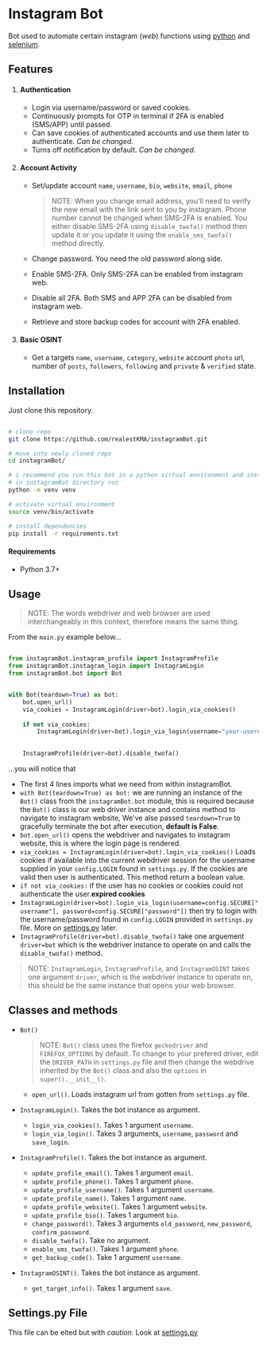 # Instagram Bot

Bot used to automate certain instagram (_web_) functions using [python](https://www.python.org/) and [selenium](https://www.selenium.dev/).

## Features
1.  #### Authentication
    - Login via username/password or saved cookies.
    - Continuously prompts for OTP in terminal if 2FA is enabled (SMS/APP) until passed.
    - Can save cookies of authenticated accounts and use them later to authenticate. *Can be changed.*
    - Turns off notification by default. *Can be changed.*

2.  #### Account Activity
    - Set/update account `name`, `username`, `bio`, `website`, `email`, `phone`
        >NOTE: When you change email address, you'll need to verify the new email with the link sent to you by instagram. Phone number cannot be changed when SMS-2FA is enabled. You either disable SMS-2FA using `disable_twofa()` method then update it or you update it using the `enable_sms_twofa()` method directly.

    - Change password. You need the old password along side.
    - Enable SMS-2FA. Only SMS-2FA can be enabled from instagram web.
    - Disable all 2FA. Both SMS and APP 2FA can be disabled from instagram web.
    - Retrieve and store backup codes for account with 2FA enabled.

3.  #### Basic OSINT
    - Get a targets `name`, `username`, `category`, `website` account `photo` url, number of `posts`, `followers`, `following` and `private` & `verified` state.


## Installation
Just clone this repository.

```bash

# clone repo
git clone https://github.com/realestKMA/instagramBot.git

# move into newly cloned repo
cd instagramBot/

# i recommend you run this bot in a python virtual environment and install all dependencies.
# in instagramBot directory run
python -m venv venv

# activate virtual environment
source venv/bin/activate

# install dependencies
pip install -r requirements.txt
```

#### Requirements
- Python 3.7+


## Usage
>NOTE: The words webdriver and web browser are used interchangeably in this context, therefore means the same thing.

From the `main.py` example below...

```python

from instagramBot.instagram_profile import InstagramProfile
from instagramBot.instagram_login import InstagramLogin
from instagramBot.bot import Bot


with Bot(teardown=True) as bot:
    bot.open_url()
    via_cookies = InstagramLogin(driver=bot).login_via_cookies()
    
    if not via_cookies:
        InstagramLogin(driver=bot).login_via_login(username="your-username", password="your-password")

    
    InstagramProfile(driver=bot).disable_twofa()
```

...you will notice that

- The first 4 lines imports what we need from within instagramBot. 
- `with Bot(teardown=True) as bot:` we are running an instance of the `Bot()` class from the `instagramBot.bot` module, this is required because the `Bot()` class is our web driver instance and contains method to navigate to instagram website, We've alse passed `teardown=True` to gracefully terminate the bot after execution, **default is False**.
- `bot.open_url()` opens the webdriver and navigates to instagram website, this is where the login page is rendered.
- `via_cookies = InstagramLogin(driver=bot).login_via_cookies()` Loads cookies if available into the current webdriver session for the username supplied in your `config.LOGIN` found in `settings.py`. If the cookies are valid then user is authenticated. This method return a boolean value.
- `if not via_cookies:` if the user has no cookies or cookies could not authenticate the user.**expired cookies**
- `InstagramLogin(driver=bot).login_via_login(username=config.SECURE["username"], password=config.SECURE["password"])` then try to login with the username/password found in `config.LOGIN` provided in `settings.py` file. More on [settings.py](#settingspy-File) later.
- `InstagramProfile(driver=bot).disable_twofa()` take one arguement `driver=bot` which is the webdriver instance to operate on and calls the `disable_twofa()` method.

>NOTE: `InstagramLogin`, `InstagramProfile`, and `InstagramOSINT` takes one argument `driver`, which is the webdriver instance to operate on,
this should be the same instance that opens your web browser.


## Classes and methods

- `Bot()`
  > NOTE: `Bot()` class uses the firefox `geckodriver` and `FIREFOX_OPTIONS` by default. To change to your prefered driver, edit the `DRIVER_PATH` in `settings.py` file and then change the webdrive inherited by the `Bot()` class and also the `options` in `super().__init__()`.
  - `open_url()`. Loads instagram url from gotten from `settings.py` file.

- `InstagramLogin()`. Takes the bot instance as argument.
  - `login_via_cookies()`. Takes 1 argument `username`.
  - `login_via_login()`. Takes 3 arguments, `username`, `password` and `save_login`.

- `InstagramProfile()`. Takes the bot instance as argument.
  - `update_profile_email()`. Takes 1 argument `email`.
  - `update_profile_phone()`. Takes 1 argument `phone`.
  - `update_profile_username()`. Takes 1 argument `username`.
  - `update_profile_name()`. Takes 1 argument `name`.
  - `update_profile_website()`. Takes 1 argument `website`.
  - `update_profile_bio()`. Takes 1 argument `bio`.
  - `change_password()`. Takes 3 arguments `old_password`, `new_password`, `confirm_password`.
  - `disable_twofa()`. Take no argument.
  - `enable_sms_twofa()`. Takes 1 argument `phone`.
  - `get_backup_code()`. Take 1 argument `username`.

- `InstagramOSINT()`. Takes the bot instance as argument.
  - `get_target_info()`. Takes 1 argument `save`.


## Settings.py File
This file can be eited but with *caution*. Look at [settings.py](./instagramBot/settings.py)
